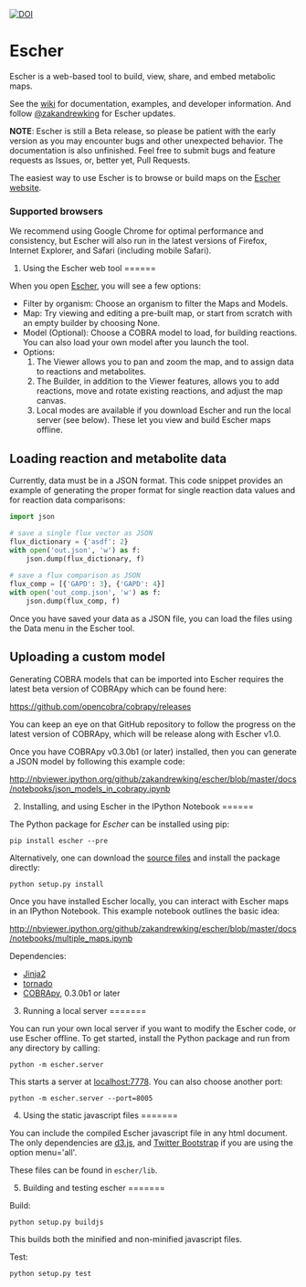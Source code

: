 [![DOI](https://zenodo.org/badge/6078/zakandrewking/escher.png)](http://dx.doi.org/10.5281/zenodo.11712)

Escher
======

Escher is a web-based tool to build, view, share, and embed metabolic maps.

See the [wiki](https://github.com/zakandrewking/escher/wiki) for documentation, examples, and developer information. And follow [@zakandrewking](https://twitter.com/zakandrewking) for Escher updates. <!-- , and ask for help on Stack Overflow with the [Escher](http://stackoverflow.com/questions/tagged/escher) tag -->

**NOTE**: Escher is still a Beta release, so please be patient with the early version as you may encounter bugs and other unexpected behavior. The documentation is also unfinished. Feel free to submit bugs and feature requests as Issues, or, better yet, Pull Requests.

The easiest way to use Escher is to browse or build maps on the  [Escher website](http://zakandrewking.github.io/escher/).

### Supported browsers

We recommend using Google Chrome for optimal performance and consistency, but Escher will also run in the latest versions of Firefox, Internet Explorer, and Safari (including mobile Safari).

1) Using the Escher web tool
======

When you open [Escher](http://zakandrewking.github.io/escher/), you will see a few options:

- Filter by organism: Choose an organism to filter the Maps and Models.
- Map: Try viewing and editing a pre-built map, or start from scratch with an empty builder by choosing None.
- Model (Optional): Choose a COBRA model to load, for building reactions. You can also load your own model after you launch the tool.
- Options:
    1. The Viewer allows you to pan and zoom the map, and to assign data to reactions and metabolites.
    2. The Builder, in addition to the Viewer features, allows you to add reactions, move and rotate existing reactions, and adjust the map canvas.
    3. Local modes are available if you download Escher and run the local server (see below). These let you view and build Escher maps offline.

## Loading reaction and metabolite data

Currently, data must be in a JSON format. This code snippet provides an example of generating the proper format for single reaction data values and for reaction data comparisons:

```python
import json

# save a single flux vector as JSON
flux_dictionary = {'asdf': 2}
with open('out.json', 'w') as f:
    json.dump(flux_dictionary, f) 
	
# save a flux comparison as JSON 
flux_comp = [{'GAPD': 3}, {'GAPD': 4}] 
with open('out_comp.json', 'w') as f: 
    json.dump(flux_comp, f)
```

Once you have saved your data as a JSON file, you can load the files using the Data menu in the Escher tool.

## Uploading a custom model

Generating COBRA models that can be imported into Escher requires the latest beta version of COBRApy which can be found here:

https://github.com/opencobra/cobrapy/releases

You can keep an eye on that GitHub repository to follow the progress on the latest version of COBRApy, which will be release along with Escher v1.0.

Once you have COBRApy v0.3.0b1 (or later) installed, then you can generate a JSON model by following this example code:

http://nbviewer.ipython.org/github/zakandrewking/escher/blob/master/docs/notebooks/json_models_in_cobrapy.ipynb

2) Installing, and using Escher in the IPython Notebook
======

The Python package for _Escher_ can be installed using pip:

```shell
pip install escher --pre
```

Alternatively, one can download the [source files](https://github.com/zakandrewking/escher/releases) and install the package directly:

```shell
python setup.py install
```

Once you have installed Escher locally, you can interact with Escher maps in an IPython Notebook. This example notebook outlines the basic idea:

http://nbviewer.ipython.org/github/zakandrewking/escher/blob/master/docs/notebooks/multiple_maps.ipynb

Dependencies:
- [Jinja2](http://jinja.pocoo.org/)
- [tornado](http://www.tornadoweb.org/en/stable/)
- [COBRApy](https://github.com/opencobra/cobrapy), 0.3.0b1 or later


3) Running a local server
=======

You can run your own local server if you want to modify the Escher code, or use Escher offline. To get started, install the Python package and run from any directory by calling:

```shell
python -m escher.server
```

This starts a server at [localhost:7778](http://localhost:7778). You can also choose another port:

```shell
python -m escher.server --port=8005
```

4) Using the static javascript files
=======

You can include the compiled Escher javascript file in any html document. The only dependencies are [d3.js](http://d3js.org/), and [Twitter Bootstrap](http://getbootstrap.com) if you are using the option menu='all'.

These files can be found in `escher/lib`.

5) Building and testing escher
=======

Build:

```shell
python setup.py buildjs
```

This builds both the minified and non-minified javascript files.

Test:

```shell
python setup.py test
```
